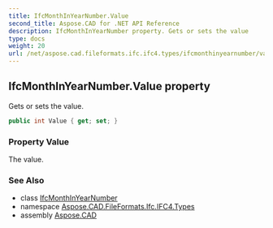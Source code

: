 ```yaml
---
title: IfcMonthInYearNumber.Value
second_title: Aspose.CAD for .NET API Reference
description: IfcMonthInYearNumber property. Gets or sets the value
type: docs
weight: 20
url: /net/aspose.cad.fileformats.ifc.ifc4.types/ifcmonthinyearnumber/value/
---
```

## IfcMonthInYearNumber.Value property

Gets or sets the value.

```csharp
public int Value { get; set; }
```

### Property Value

The value.

### See Also

* class [IfcMonthInYearNumber](../)
* namespace [Aspose.CAD.FileFormats.Ifc.IFC4.Types](../../ifcmonthinyearnumber/)
* assembly [Aspose.CAD](../../../)


